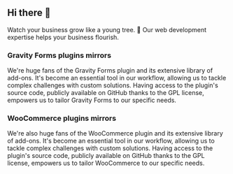 ## Hi there 👋

Watch your business grow like a young tree. 🌱 Our web development expertise helps your business flourish.

### Gravity Forms plugins mirrors

We're huge fans of the Gravity Forms plugin and its extensive library of add-ons. It's become an essential tool in our workflow, allowing us to tackle complex challenges with custom solutions.  Having access to the plugin's source code, publicly available on GitHub thanks to the GPL license, empowers us to tailor Gravity Forms to our specific needs.

### WooCommerce plugins mirrors

We're also huge fans of the WooCommerce plugin and its extensive library of add-ons. It's become an essential tool in our workflow, allowing us to tackle complex challenges with custom solutions.  Having access to the plugin's source code, publicly available on GitHub thanks to the GPL license, empowers us to tailor WooCommerce to our specific needs.
